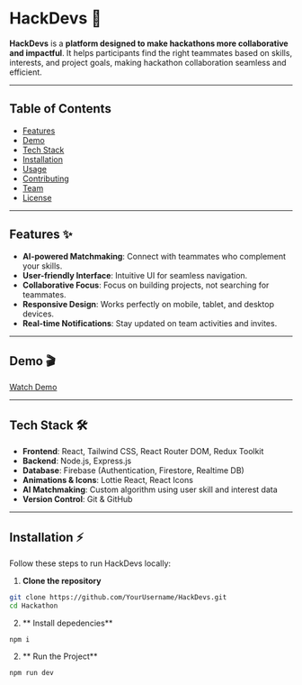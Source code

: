# HackDevs 🚀

**HackDevs** is a **platform designed to make hackathons more collaborative and impactful**. It helps participants find the right teammates based on skills, interests, and project goals, making hackathon collaboration seamless and efficient.

---

## Table of Contents

- [Features](#features)  
- [Demo](#demo)  
- [Tech Stack](#tech-stack)  
- [Installation](#installation)  
- [Usage](#usage)  
- [Contributing](#contributing)  
- [Team](#team)  
- [License](#license)  

---

## Features ✨

- **AI-powered Matchmaking**: Connect with teammates who complement your skills.  
- **User-friendly Interface**: Intuitive UI for seamless navigation.  
- **Collaborative Focus**: Focus on building projects, not searching for teammates.  
- **Responsive Design**: Works perfectly on mobile, tablet, and desktop devices.  
- **Real-time Notifications**: Stay updated on team activities and invites.  

---

## Demo 🎬
  
[Watch Demo](https://www.youtube.com/watch?v=yF_EOCweu3s)

---

## Tech Stack 🛠️

- **Frontend**: React, Tailwind CSS, React Router DOM, Redux Toolkit  
- **Backend**: Node.js, Express.js  
- **Database**: Firebase (Authentication, Firestore, Realtime DB)  
- **Animations & Icons**: Lottie React, React Icons  
- **AI Matchmaking**: Custom algorithm using user skill and interest data  
- **Version Control**: Git & GitHub  

---

## Installation ⚡

Follow these steps to run HackDevs locally:

1. **Clone the repository**

```bash
git clone https://github.com/YourUsername/HackDevs.git
cd Hackathon
```
2. ** Install depedencies**

```
npm i
```
2. ** Run the Project**
```
npm run dev
```

